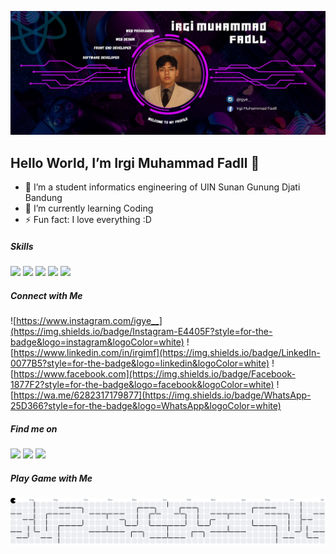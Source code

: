 
![Irgi Muhammad Fadll](img/header.jpg)

## Hello World, I’m Irgi Muhammad Fadll 👋 

- 👀 I’m a student informatics engineering of UIN Sunan Gunung Djati Bandung
- 🌱 I’m currently learning Coding
- ⚡ Fun fact: I love everything :D


##### Skills
<img src="https://img.shields.io/badge/HTML5-E34F26?style=for-the-badge&logo=html5&logoColor=white" /> <img src="https://img.shields.io/badge/CSS3-1572B6?style=for-the-badge&logo=css3&logoColor=white" /> <img src="https://img.shields.io/badge/JavaScript-323330?style=for-the-badge&logo=javascript&logoColor=F7DF1E" /> <img src="https://img.shields.io/badge/C%2B%2B-00599C?style=for-the-badge&logo=c%2B%2B&logoColor=white" /> <img src="https://img.shields.io/badge/Python-FFD43B?style=for-the-badge&logo=python&logoColor=blue" />

##### Connect with Me
![https://www.instagram.com/igye__](https://img.shields.io/badge/Instagram-E4405F?style=for-the-badge&logo=instagram&logoColor=white) ![https://www.linkedin.com/in/irgimf](https://img.shields.io/badge/LinkedIn-0077B5?style=for-the-badge&logo=linkedin&logoColor=white) ![https://www.facebook.com](https://img.shields.io/badge/Facebook-1877F2?style=for-the-badge&logo=facebook&logoColor=white) ![https://wa.me/6282317179877](https://img.shields.io/badge/WhatsApp-25D366?style=for-the-badge&logo=WhatsApp&logoColor=white)  

##### Find me on
<img src="https://img.shields.io/badge/Valorant-fa4454?style=for-the-badge&logo=valorant&logoColor=white" />
<img src="https://img.shields.io/badge/Steam-000000?style=for-the-badge&logo=steam&logoColor=white" /> <img src="https://img.shields.io/badge/Epic%20Games-313131?style=for-the-badge&logo=Epic%20Games&logoColor=white" />

##### Play Game with Me
<picture>
  <source media="(prefers-color-scheme: dark)" srcset="https://raw.githubusercontent.com/Irgimf/Irgimf/output/pacman-contribution-graph-dark.svg">
  <source media="(prefers-color-scheme: light)" srcset="https://raw.githubusercontent.com/Irgimf/Irgimf/output/pacman-contribution-graph.svg">
  <img alt="pacman contribution graph" src="https://raw.githubusercontent.com/Irgimf/Irgimf/output/pacman-contribution-graph.svg">
</picture>

###
<!---
Irgimf/Irgimf is a ✨ special ✨ repository because its `README.md` (this file) appears on your GitHub profile.
You can click the Preview link to take a look at your changes.
--->
